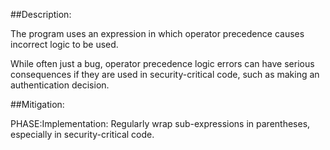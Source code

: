 ##Description:

The program uses an expression in which operator precedence causes incorrect logic to be used.

While often just a bug, operator precedence logic errors can have serious consequences if they are used in security-critical code, such as making an authentication decision.

##Mitigation:


PHASE:Implementation:
Regularly wrap sub-expressions in parentheses, especially in security-critical code.

